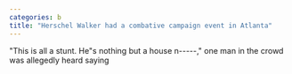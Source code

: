 ```yaml
---
categories: b
title: "Herschel Walker had a combative campaign event in Atlanta"
---
```

"This is all a stunt. He"s nothing but a house n-----," one man in the crowd was allegedly heard saying 